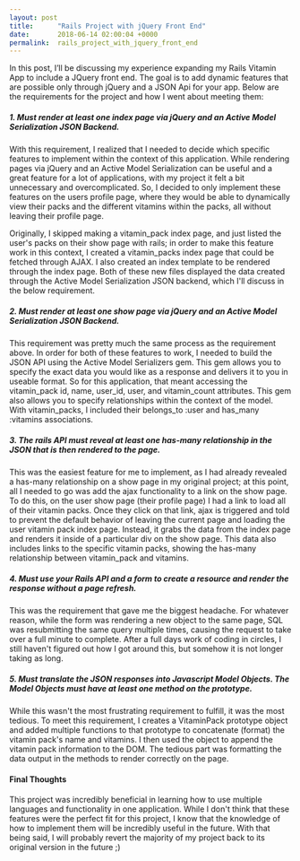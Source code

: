 ```yaml
---
layout: post
title:      "Rails Project with jQuery Front End"
date:       2018-06-14 02:00:04 +0000
permalink:  rails_project_with_jquery_front_end
---
```



In this post, I’ll be discussing my experience expanding my Rails Vitamin App to include a JQuery front end. The goal is to add dynamic features that are possible only through jQuery and a JSON Api for your app. Below are the requirements for the project and how I went about meeting them:

##### 1. Must render at least one index page via jQuery and an Active Model Serialization JSON Backend. 
##### 

With this requirement, I realized that I needed to decide which specific features to implement within the context of this application. While rendering  pages via jQuery and an Active Model Serialization can be useful and a great feature for a lot of applications, with my project it felt a bit unnecessary and overcomplicated. So, I decided to only implement these features on the users profile page, where they would be able to dynamically view their packs and the different vitamins within the packs, all without leaving their profile page.

Originally, I skipped making a vitamin_pack index page, and just listed the user's packs on their show page with rails; in order to make this feature work in this context, I created a vitamin_packs index page that could be fetched through AJAX. I also created an index template to be rendered through the index page. Both of these new files displayed the data created through the Active Model Serialization JSON backend, which I'll discuss in the below requirement.

##### 2. Must render at least one show page via jQuery and an Active Model Serialization JSON Backend. 
##### 

This requirement was pretty much the same process as the requirement above. In order for both of these features to work, I needed to build the JSON API using the Active Model Serializers gem. This gem allows you to specify the exact data you would like as a response and delivers it to you in useable format. So for this application, that meant accessing the vitamin_pack id, name, user_id, user, and vitamin_count attributes. This gem also allows you to specify relationships within the context of the model. With vitamin_packs, I included their belongs_to :user and has_many :vitamins associations.

##### 3. The rails API must reveal at least one has-many relationship in the JSON that is then rendered to the page. 
##### 

This was the easiest feature for me to implement, as I had already revealed a has-many relationship on a show page in my original project; at this point, all I needed to go was add the ajax functionality to a link on the show page. To do this, on the user show page (their profile page) I had a link to load all of their vitamin packs. Once they click on that link, ajax is triggered and told to prevent the default behavior of leaving the current page and loading the user vitamin pack index page. Instead, it grabs the data from the index page and renders it inside of a particular div on the show page. This data also includes links to the specific vitamin packs, showing the has-many relationship between vitamin_pack and vitamins.

##### 4. Must use your Rails API and a form to create a resource and render the response without a page refresh. 
##### 

This was the requirement that gave me the biggest headache. For whatever reason, while the form was rendering a new object to the same page, SQL was resubmitting the same query multiple times, causing the request to take over a full minute to complete. After a full days work of coding in circles, I still haven't figured out how I got around this, but somehow it is not longer taking as long.

##### 5. Must translate the JSON responses into Javascript Model Objects. The Model Objects must have at least one method on the prototype. 
##### 

While this wasn't the most frustrating requirement to fulfill, it was the most tedious. To meet this requirement, I creates a VitaminPack prototype object and added multiple functions to that prototype to concatenate (format) the vitamin pack's name and vitamins. I then used the object to append the vitamin pack information to the DOM. The tedious part was formatting the data output in the methods to render correctly on the page.

#### Final Thoughts
#### 

This project was incredibly beneficial in learning how to use multiple languages and functionality in one application. While I don't think that these features were the perfect fit for this project, I know that the knowledge of how to implement them will be incredibly useful in the future. With that being said, I will probably revert the majority of my project back to its original version in the future ;)


